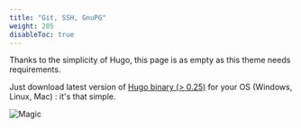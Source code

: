 ```yaml
---
title: "Git, SSH, GnuPG"
weight: 205
disableToc: true
---
```


Thanks to the simplicity of Hugo, this page is as empty as this theme needs requirements.

Just download latest version of [Hugo binary (> 0.25)](https://gohugo.io/getting-started/installing/) for your OS (Windows, Linux, Mac) : it's that simple.

![Magic](/en/basics/requirements/images/magic.gif?classes=shadow)

